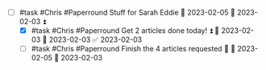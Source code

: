 - [ ] #task #Chris #Paperround Stuff for Sarah Eddie 📅 2023-02-05 🛫 2023-02-03 ⏫ 
	- [x] #task #Chris #Paperround Get 2 articles done today! ⏫ 🛫 2023-02-03 📅 2023-02-03 ✅ 2023-02-03
	- [ ] #task #Chris #Paperround Finish the 4 articles requested 🔼 📅 2023-02-05 🛫 2023-02-03 
